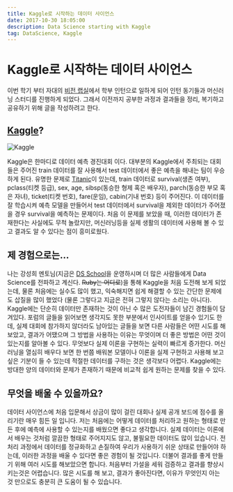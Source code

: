 ```yaml
---
title: Kaggle로 시작하는 데이터 사이언스
date: 2017-10-30 18:05:00
description: Data Science starting with Kaggle
tag: DataScience, Kaggle
---
```


# Kaggle로 시작하는 데이터 사이언스

이번 학기 부터 자대의 [비전 랩실](cvlab.hanyang.ac.kr)에서 학부 인턴으로 일하게 되어 인턴 동기들과 머신러닝 스터디를 진행하게 되었다. 그래서 이전까지 공부한 과정과 결과들을 정리, 복기하고 공유하기 위해 글을 작성하려고 한다.


## [Kaggle](https://www.kaggle.com)?

![Kaggle](https://drive.google.com/uc?id=0BwQhFb-IfuTFQ01feDBLVjJ5NTg)

Kaggle은 한마디로 데이터 예측 경진대회 이다. 대부분의 Kaggle에서 주최되는 대회들은 주어진 train 데이터를 잘 사용해서 test 데이터에서 좋은 예측을 해내는 팀이 우승하게 된다. 유명한 문제로 [Titanic](https://www.kaggle.com/c/titanic)이 있는데, train 데이터로 survival(생존 여부), pclass(티켓 등급), sex, age, sibsp(동승한 형제 혹은 배우자), parch(동승한 부모 혹은 자녀), ticket(티켓 번호), fare(운임), cabin(기내 번호) 등이 주어진다. 이 데이터를 잘 학습시켜 예측 모델을 만들어서 test 데이터에서 survival을 제외한 데이터가 주어졌을 경우 survival을 예측하는 문제이다. 처음 이 문제를 보았을 때, 이러한 데이터가 존재한다는 사실에도 무척 놀랐지만, 머신러닝등을 실제 생활의 데이터에 사용해 볼 수 있고 결과도 알 수 있다는 점이 흥미로웠다.

## 제 경험으로는...

나는 강성희 멘토님(지금은 [DS School](https://dsschool.co.kr/)을 운영하시며 더 많은 사람들에게 Data Science를 전파하고 계신다. ~~Ruby는 어디로~~)을 통해 Kaggle을 처음 도전해 보게 되었는데, 물론 처음에는 실수도 많이 했고, 익숙해지면 쉽게 해결할 수 있는 간단한 문제에도 삽질을 많이 했었다 (물론 그렇다고 지금은 전혀 그렇지 않다는 소리는 아니다). Kaggle에는 단순히 데이터만 존재하는 것이 아닌 수 많은 도전자들이 남긴 경험들이 담겨있다. 포럼의 글들을 읽어보면 생각지도 못한 부분에서 인사이트를 얻을수 있기도 한데, 실제 대회에 참가하지 않더라도 남아있는 글들을 보면 다른 사람들은 어떤 시도를 해보았고, 결과가 어땠으며 그 방법을 사용하는 이유는 무엇이며 더 좋은 방법은 어떤 것이 있는지를 알아볼 수 있다. 무엇보다 실제 이론을 구현하는 실력이 빠르게 증가한다. 머신러닝을 열심히 배우다 보면 한 번쯤 배워본 모델이나 이론을 실제 구현하고 사용해 보고 싶은 기분이 들 수 있는데 적절한 데이터를 구하는 것은 생각보다 어렵다. Kaggle에는 방대한 양의 데이터와 문제가 존재하기 때문에 비교적 쉽게 원하는 문제를 찾을 수 있다.


## 무엇을 배울 수 있을까요?

데이터 사이언스에 처음 입문해서 상금이 많이 걸린 대회나 실제 공개 보드에 점수를 올리기란 매우 힘든 일 입니다. 저는 처음에는 어떻게 데이터를 처리하고 원하는 형태로 만든 후에 예측에 사용할 수 있는지를 배웠으면 좋다고 생각합니다. 실제 데이터는 이론에서 배우는 것처럼 깔끔한 형태로 주어지지도 않고, 불필요한 데이터도 많이 있습니다. 전처리 과정에서 데이터를 정규화하고 손질하여 우리가 사용하기 쉬운 상태로 만들어야 하는데, 이러한 과정을 배울 수 있다면 좋은 경험이 될 것입니다. 더불어 결과를 좋게 만들기 위해 여러 시도를 해보았으면 합니다. 처음부터 가설을 세워 검증하고 결과를 향상시키는것은 어렵습니다. 많은 시도를 해 보고, 결과가 좋아진다면, 이유가 무엇인지 아는 것 만으로도 충분히 큰 도움이 될 수 있습니다.
